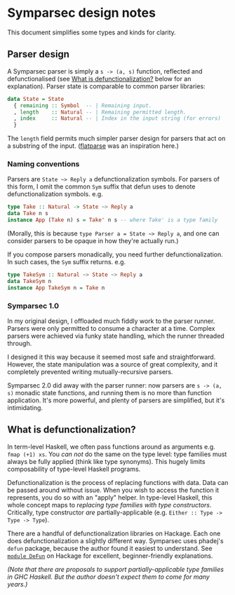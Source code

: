 # Symparsec design notes
This document simplifies some types and kinds for clarity.

## Parser design
[hackage-flatparse]: https://hackage.haskell.org/package/flatparse

A Symparsec parser is simply a `s -> (a, s)` function, reflected and
defunctionalised (see [What is
defunctionalization?](#what-is-defunctionalization) below for an explanation).
Parser state is comparable to common parser libraries:

```haskell
data State = State
  { remaining :: Symbol  -- | Remaining input.
  , length    :: Natural -- | Remaining permitted length.
  , index     :: Natural -- | Index in the input string (for errors)
  }
```

The `length` field permits much simpler parser design for parsers that act on a
substring of the input. ([flatparse][hackage-flatparse] was an inspiration
here.)

### Naming conventions
Parsers are `State ~> Reply a` defunctionalization symbols.
For parsers of this form, I omit the common `Sym` suffix that defun uses to
denote defunctionalization symbols. e.g.

```haskell
type Take :: Natural -> State ~> Reply a
data Take n s
instance App (Take n) s = Take' n s -- where Take' is a type family
```

(Morally, this is because `type Parser a = State ~> Reply a`, and one can
consider parsers to be opaque in how they're actually run.)

If you compose parsers monadically, you need further defunctionalization.
In such cases, the `Sym` suffix returns. e.g.

```haskell
type TakeSym :: Natural ~> State ~> Reply a
data TakeSym n
instance App TakeSym n = Take n
```

### Symparsec 1.0
In my original design, I offloaded much fiddly work to the parser runner.
Parsers were only permitted to consume a character at a time.
Complex parsers were achieved via funky state handling, which the runner
threaded through.

I designed it this way because it seemed most safe and straightforward.
However, the state manipulation was a source of great complexity, and it
completely prevented writing mutually-recursive parsers.

Symparsec 2.0 did away with the parser runner: now parsers are `s -> (a, s)`
monadic state functions, and running them is no more than function application.
It's more powerful, and plenty of parsers are simplified, but it's intimidating.

## What is defunctionalization?
[hackage-defun-docs]: https://hackage.haskell.org/package/defun-0.1/docs/DeFun.html

In term-level Haskell, we often pass functions around as arguments e.g. `fmap
(+1) xs`. You _can not_ do the same on the type level: type families must always
be fully applied (think like type synonyms). This hugely limits composability of
type-level Haskell programs.

Defunctionalization is the process of replacing functions with data. Data can be
passed around without issue. When you wish to access the function it represents,
you do so with an "apply" helper. In type-level Haskell, this whole concept maps
to _replacing type families with type constructors_. Critically, type
constructor _are_ partially-applicable (e.g. `Either :: Type -> Type -> Type`).

There are a handful of defunctionalization libraries on Hackage. Each one does
defunctionalization a slightly different way. Symparsec uses phadej's `defun`
package, because the author found it easiest to understand. See [`module
DeFun`][hackage-defun-docs] on Hackage for excellent, beginner-friendly
explanations.

*(Note that there are proposals to support partially-applicable type families in
GHC Haskell. But the author doesn't expect them to come for many years.)*
